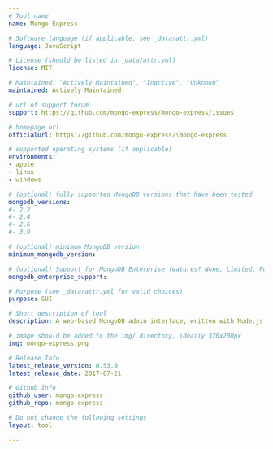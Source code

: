 ```yaml
---
# Tool name
name: Mongo-Express

# Software language (if applicable, see _data/attr.yml)
language: JavaScript

# License (should be listed in _data/attr.yml)
license: MIT

# Maintained: "Actively Maintained", "Inactive", "Unknown"
maintained: Actively Maintained

# url of support forum
support: https://github.com/mongo-express/mongo-express/issues

# homepage url
officialUrl: https://github.com/mongo-express/\mongo-express

# supported operating systems (if applicable)
environments:
- apple
- linux
- windows

# (optional) fully supported MongoDB versions that have been tested
mongodb_versions:
#- 2.2
#- 2.4
#- 2.6
#- 3.0

# (optional) minimum MongoDB version
minimum_mongodb_version:

# (optional) Support for MongoDB Enterprise features? None, Limited, Full
mongodb_enterprise_support: 

# Purpose (see _data/attr.yml for valid choices)
purpose: GUI

# Short description of tool
description: A web-based MongoDB admin interface, written with Node.js and express.

# image should be added to the img/ directory, ideally 370x200px
img: mongo-express.png

# Release Info
latest_release_version: 0.53.0
latest_release_date: 2017-07-21

# Github Info
github_user: mongo-express
github_repo: mongo-express

# Do not change the following settings
layout: tool

---
```


